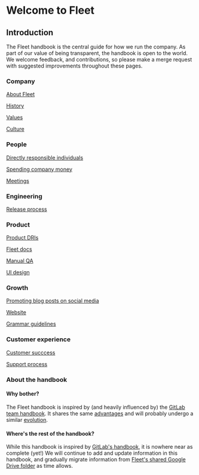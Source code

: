 # Welcome to Fleet

## Introduction

The Fleet handbook is the central guide for how we run the company. As part of our value of being transparent, the handbook is open to the world. We welcome feedback, and contributions, so please make a merge request with suggested improvements throughout these pages.  

### Company

[About Fleet](./company.md#about-fleet)

[History](./company.md#history)

[Values](./company.md#values)

[Culture](./company.md#culture)

### People

[Directly responsible individuals](./people.md#directly-resonsible-individuals)

[Spending company money](./people.md#spending-company-money)

[Meetings](./people.md#meetings)

### Engineering

[Release process](./engineering.md#release-process)

### Product

[Product DRIs](./product.md#product-dris)

[Fleet docs](./product.md#fleet-docs)

[Manual QA](./product.md#manual-qa)

[UI design](./product.md#ui-design)

### Growth

[Promoting blog posts on social media](./growth.md#promoting-blog-posts-on-social-media)

[Website](./growth.md#website)

[Grammar guidelines](./growth.md#grammar-guidelines)

### Customer experience

[Customer succcess](./customer-experience.md#customer-success)

[Support process](./customer-experience.md#support-process)

### About the handbook

#### Why bother?
The Fleet handbook is inspired by (and heavily influenced by) the [GitLab team handbook](https://about.gitlab.com/handbook/about/).  It shares the same [advantages](https://about.gitlab.com/handbook/about/#advantages) and will probably undergo a similar [evolution](https://about.gitlab.com/handbook/ceo/#evolution-of-the-handbook).

#### Where's the rest of the handbook?
While this handbook is inspired by [GitLab's handbook](https://about.gitlab.com/handbook/), it is nowhere near as complete (yet!)  We will continue to add and update information in this handbook, and gradually migrate information from [Fleet's shared Google Drive folder](https://drive.google.com/drive/u/0/folders/1StSOI3HNcsl9VleXxNWfUBT2co7h44OG) as time allows.


<meta name="maintainedBy" value="mikermcneil">


